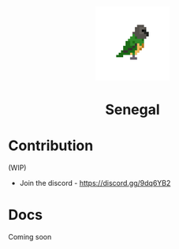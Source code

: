 <p align="center"><img src="misc/logo.png" height="150px"></p>
<h1 align="center">Senegal</h1>

# Contribution
  (WIP)
- Join the discord - https://discord.gg/9dq6YB2

# Docs
Coming soon
